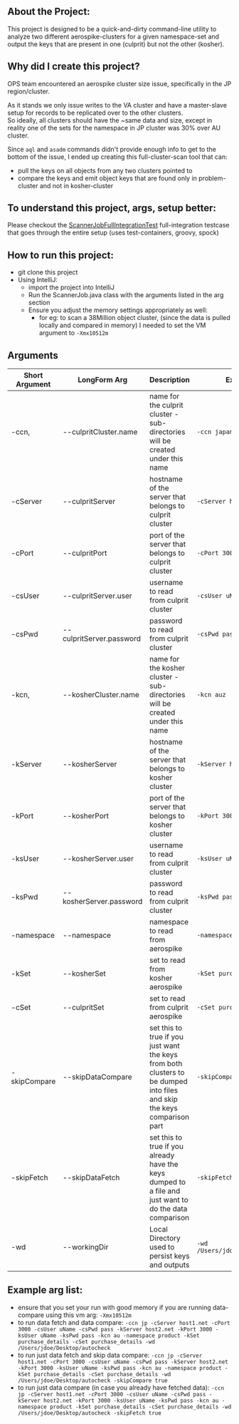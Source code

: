## About the Project: 

This project is designed to be a quick-and-dirty command-line utility to analyze two different aerospike-clusters for a given namespace-set and output the keys that are present in one (culprit) but not the other (kosher).

## Why did I create this project? 

OPS team encountered an aerospike cluster size issue, specifically in the JP region/cluster. 

As it stands we only issue writes to the VA cluster and have a master-slave setup for records to be replicated over to the other clusters.  
So ideally, all clusters should have the ~same data and size, except in reality one of the sets for the namespace in JP cluster was 30% over AU cluster. 

Since `aql` and `asadm` commands didn't provide enough info to get to the bottom of the issue, I ended up creating this full-cluster-scan tool that can: 
* pull the keys on all objects from any two clusters pointed to 
* compare the keys and emit object keys that are found only in problem-cluster and not in kosher-cluster

## To understand this project, args, setup better:
Please checkout the [ScannerJobFullIntegrationTest](src/test/groovy/com/truecube/aerospikescanner/ScannerJobFullIntegrationTest.groovy) full-integration testcase that goes through the entire setup (uses test-containers, groovy, spock)

## How to run this project: 
* git clone this project 
* Using IntelliJ: 
  * import the project into IntelliJ
  * Run the ScannerJob.java class with the arguments listed in the arg section
  * Ensure you adjust the memory settings appropriately as well: 
    * for eg: to scan a 38Million object cluster, (since the data is pulled locally and compared in memory) I needed to set the VM argument to `-Xmx10512m`

## Arguments
| Short Argument | LongForm Arg             | Description                                                                                                             | Example                        |
|----------------|--------------------------|-------------------------------------------------------------------------------------------------------------------------|--------------------------------|
| -ccn,          | --culpritCluster.name    | name for the culprit cluster - sub-directories will be created under this name                                          | `-ccn japan`                   |
| -cServer       | --culpritServer          | hostname of the server that belongs to culprit cluster                                                                  | `-cServer host.net`            |
| -cPort         | --culpritPort            | port of the server that belongs to culprit cluster                                                                      | `-cPort 3000`                  |
| -csUser        | --culpritServer.user     | username to read from culprit cluster                                                                                   | `-csUser uName`                |
| -csPwd         | --culpritServer.password | password to read from culprit cluster                                                                                   | `-csPwd password`              |
| -kcn,          | --kosherCluster.name     | name for the kosher cluster - sub-directories will be created under this name                                           | `-kcn auz`                     |
| -kServer       | --kosherServer           | hostname of the server that belongs to kosher cluster                                                                   | `-kServer host2.net`           |
| -kPort         | --kosherPort             | port of the server that belongs to kosher cluster                                                                       | `-kPort 3000`                  |
| -ksUser        | --kosherServer.user      | username to read from culprit cluster                                                                                   | `-ksUser uName`                |
| -ksPwd         | --kosherServer.password  | password to read from culprit cluster                                                                                   | `-ksPwd password`              |
| -namespace     | --namespace              | namespace to read from aerospike                                                                                        | `-namespace product`           |
| -kSet          | --kosherSet              | set to read from kosher aerospike                                                                                       | `-kSet purchase_details`       |
| -cSet          | --culpritSet             | set to read from culprit aerospike                                                                                      | `-cSet purchase_details`       |
| -skipCompare   | --skipDataCompare        | set this to true if you just want the keys from both clusters to be dumped into files and skip the keys comparison part | `-skipCompare true`            |
| -skipFetch     | --skipDataFetch          | set this to true if you already have the keys dumped to a file and just want to do the data comparison                  | `-skipFetch true`              |
| -wd            | --workingDir             | Local Directory used to persist keys and outputs                                                                        | `-wd /Users/jdoe/Desktop/scan` |

## Example arg list: 
* ensure that you set your run with good memory if you are running data-compare using this vm arg: `-Xmx10512m`
* to run data fetch and data compare: `-ccn jp -cServer host1.net -cPort 3000 -csUser uName -csPwd pass -kServer host2.net -kPort 3000 -ksUser uName -ksPwd pass -kcn au -namespace product -kSet purchase_details -cSet purchase_details -wd /Users/jdoe/Desktop/autocheck`
* to run just data fetch and skip data compare: `-ccn jp -cServer host1.net -cPort 3000 -csUser uName -csPwd pass -kServer host2.net -kPort 3000 -ksUser uName -ksPwd pass -kcn au -namespace product -kSet purchase_details -cSet purchase_details -wd /Users/jdoe/Desktop/autocheck -skipCompare true`
* to run just data compare (in case you already have fetched data): `-ccn jp -cServer host1.net -cPort 3000 -csUser uName -csPwd pass -kServer host2.net -kPort 3000 -ksUser uName -ksPwd pass -kcn au -namespace product -kSet purchase_details -cSet purchase_details -wd /Users/jdoe/Desktop/autocheck -skipFetch true`
